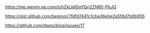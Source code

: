 https://mp.weixin.qq.com/s/hZkLk60nYQrj2ZN80-PbJQ

https://gist.github.com/beginor/7fdfd7441c1cba36ebe2a5f8d7b6b955

https://github.com/dwqs/blog/issues/17
